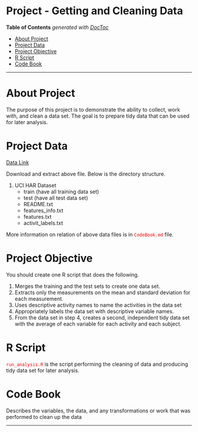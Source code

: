 # Project - Getting and Cleaning Data

**Table of Contents**  *generated with [DocToc](http://doctoc.herokuapp.com/)*

- [About Project](#)
- [Project Data](#)
- [Project Objective](#)
- [R Script](#)
- [Code Book](#)

*********
# About Project
The purpose of this project is to demonstrate the ability to collect, work with, and clean a data set. The goal is to prepare tidy data that can be used for later analysis.

# Project Data
[Data Link](https://d396qusza40orc.cloudfront.net/getdata%2Fprojectfiles%2FUCI%20HAR%20Dataset.zip)

Download and extract above file. Below is the directory structure.

1. UCI HAR Dataset
     + train (have all training data set)
     + test (have all test data set)
     + README.txt
     + features_info.txt
     + features.txt
     + activit_labels.txt

More information on relation of above data files is in <span style="color:red;">`CodeBook.md`</span> file.

# Project Objective
You should create one R script that does the following. 

1. Merges the training and the test sets to create one data set.
2. Extracts only the measurements on the mean and standard deviation for each measurement. 
3. Uses descriptive activity names to name the activities in the data set
4. Appropriately labels the data set with descriptive variable names. 
5. From the data set in step 4, creates a second, independent tidy data set with the average of each variable for each activity and each subject.

# R Script
<span style="color:red;">`run_analysis.R`</span> is the script performing the cleaning of data and producing tidy data set for later analysis.

# Code Book
Describes the variables, the data, and any transformations or work that was performed to clean up the data

*******
